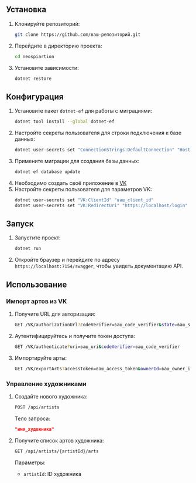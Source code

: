 ## Установка

1. Клонируйте репозиторий:
    ```sh
    git clone https://github.com/ваш-репозиторий.git
    ```
2. Перейдите в директорию проекта:
    ```sh
    cd neospiartion
    ```
3. Установите зависимости:
    ```sh
    dotnet restore
    ```

## Конфигурация

1. Установите пакет `dotnet-ef` для работы с миграциями:
    ```sh
    dotnet tool install --global dotnet-ef
    ```
2. Настройте секреты пользователя для строки подключения к базе данных:
    ```sh
    dotnet user-secrets set "ConnectionStrings:DefaultConnection" "Host=localhost;Database=ArtsWarehouseDB;Username=postgres;Password=1"
    ```
3. Примените миграции для создания базы данных:
    ```sh
    dotnet ef database update
    ```
4. Необходимо создать своё приложение в [VK](https://id.vk.com/about/business/go)
5. Настройте секреты пользователя для параметров VK:
    ```sh
    dotnet user-secrets set "VK:ClientId" "ваш_client_id"
    dotnet user-secrets set "VK:RedirectUri" "https://localhost/login"
    ```

## Запуск

1. Запустите проект:
    ```sh
    dotnet run
    ```
2. Откройте браузер и перейдите по адресу `https://localhost:7154/swagger`, чтобы увидеть документацию API.

## Использование

### Импорт артов из VK

1. Получите URL для авторизации:
    ```sh
    GET /VK/authorizationUrl?codeVerifier=ваш_code_verifier&state=ваш_state
    ```
2. Аутентифицируйтесь и получите токен доступа:
    ```sh
    GET /VK/authenticate?uri=ваш_uri&codeVerifier=ваш_code_verifier
    ```
3. Импортируйте арты:
    ```sh
    GET /VK/exportArts?accessToken=ваш_access_token&ownerId=ваш_owner_id&artistId=ваш_artist_id
    ```

### Управление художниками

1. Создайте нового художника:
    ```sh
    POST /api/artists
    ```
    Тело запроса:
    ```json
    "имя_художника"
    ```

2. Получите список артов художника:
    ```sh
    GET /api/artists/{artistId}/arts
    ```
    Параметры:
    - `artistId`: ID художника
